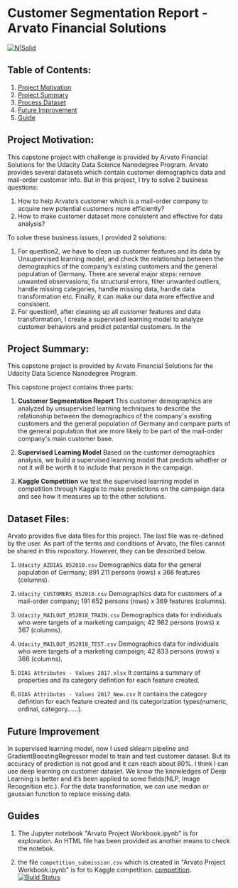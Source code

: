 # Customer Segmentation Report - Arvato Financial Solutions
[![N|Solid](https://cldup.com/dTxpPi9lDf.thumb.png)](https://nodesource.com/products/nsolid)

## Table of Contents:
1. [Project Motivation](#projectmotivation)
2. [Project Summary](#projectsummary)
3. [Process Dataset](#files)
4. [Future Improvement](#futureimprovement)
5. [Guide](#Guide)

## Project Motivation:
This capstone project with challenge is provided by Arvato Financial Solutions for the Udacity Data Science Nanodegree Program. Arvato provides several datasets which contain customer demographics data and mail-order customer info. But in this project, I try to solve 2 business questions:
1. How to help Arvato‘s customer which is a mail-order company to acquire new potential customers more efficiently?
2. How to make customer dataset more consistent and effective for data analysis?

To solve these business issues, I provided 2 solutions:  
1. For question2, we have to clean up customer features and its data by Unsupervised learning model, and check the relationship between the demographics of the company’s existing customers and the general population of Germany. There are several major steps: remove unwanted observasions, fix structural errors, filter unwanted outliers, handle missing categories, handle missing data, handle data transformation etc. Finally, it can make our data more effective and consistent. 
2. For question1, after cleaning up all customer features and data transformation, I create a supervised learning model to analyze customer behaviors and predict potential customers. In the  

## Project Summary:
This capstone project is provided by Arvato Financial Solutions for the Udacity Data Science Nanodegree Program. 

This capstone project contains three parts:

1. **Customer Segmentation Report**
This customer demographics are analyzed by unsupervised learning techniques to describe the relationship between the demographics of the company's existing customers and the general population of Germany and compare parts of the general population that are more likely to be part of the mail-order company's main customer base. 

2. **Supervised Learning Model** 
Based on the customer demographics analysis, we build a supervised learning model that predicts whether or not it will be worth it to include that person in the campaign.

3. **Kaggle Competition**
we test the supervised learning model in competition through Kaggle to make predictions on the campaign data and see how it measures up to the other solutions.

## Dataset Files: 

Arvato provides five data files for this project. The last file was re-defined by the user. As part of the terms and conditions of Arvato, the files cannot be shared in this repository. However, they can be described below.

1. `Udacity_AZDIAS_052018.csv` 
Demographics data for the general population of Germany; 891 211 persons (rows) x 366 features (columns).

2. `Udacity_CUSTOMERS_052018.csv` 
Demographics data for customers of a mail-order company; 191 652 persons (rows) x 369 features (columns).

3. `Udacity_MAILOUT_052018_TRAIN.csv` 
Demographics data for individuals who were targets of a marketing campaign; 42 982 persons (rows) x 367 (columns).

4. `Udacity_MAILOUT_052018_TEST.csv`
Demographics data for individuals who were targets of a marketing campaign; 42 833 persons (rows) x 366 (columns).

5. `DIAS Attributes - Values 2017.xlsx` 
It contains a summary of properties and its category defintion for each feature created.

6. `DIAS Attributes - Values 2017_New.csv` 
It contains the category defintion for each feature created and its categorization types(numeric, ordinal, category......).
 
## Future Improvement
In supervised learning model, now I used sklearn pipeline and GradientBoostingRegressor model to train and test customer dataset. But its accuracy of prediction is not good and it can reach about 80%. I think I can use deep learning on customer dataset. We know the knowledges of Deep Learning is better and it’s been applied to some fields(NLP, Image Recognition etc.). For the data transformation, we can use median or gaussian function to replace missing data.  
## Guides

1. The Jupyter notebook "Arvato Project Workbook.ipynb" is for exploration. An HTML file has been provided as another means to check the notebok.

3. the file `competition_submission.csv` which is created in "Arvato Project Workbook.ipynb" is for to Kaggle competition. [competition](https://www.kaggle.com/c/udacity-arvato-identify-customers).
[![Build Status](https://travis-ci.org/joemccann/dillinger.svg?branch=master)](https://travis-ci.org/joemccann/dillinger)

